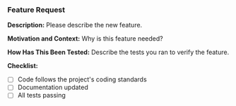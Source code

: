 ### Feature Request

**Description:**
Please describe the new feature.

**Motivation and Context:**
Why is this feature needed?

**How Has This Been Tested:**
Describe the tests you ran to verify the feature.

**Checklist:**

-   [ ] Code follows the project's coding standards
-   [ ] Documentation updated
-   [ ] All tests passing
